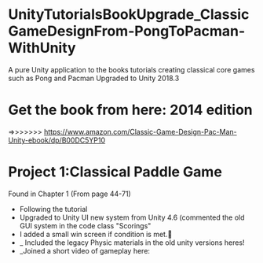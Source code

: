 # UnityTutorialsBookUpgrade_ClassicGameDesignFrom-PongToPacman-WithUnity
A pure Unity application to the books tutorials creating classical core games such as Pong and Pacman
Upgraded to Unity 2018.3


# Get the book from here: 2014 edition 
 =>>>>>>> 
 https://www.amazon.com/Classic-Game-Design-Pac-Man-Unity-ebook/dp/B00DC5YP10

# Project 1:Classical Paddle Game
Found in Chapter 1 (From page 44-71)
- Following the tutorial 
- Upgraded to Unity UI new system from Unity 4.6 (commented the old GUI system in the code class "Scorings"
- I added a small win screen if condition is met.👾
- _ Included the legacy Physic materials in the old unity versions heres!
- _Joined a short video of gameplay here: 


